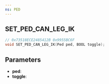 ```yaml
---
ns: PED
---
```

## SET_PED_CAN_LEG_IK

```c
// 0x73518ECE2485412B 0x9955BC6F
void SET_PED_CAN_LEG_IK(Ped ped, BOOL toggle);
```

## Parameters
* **ped**:
* **toggle**:
